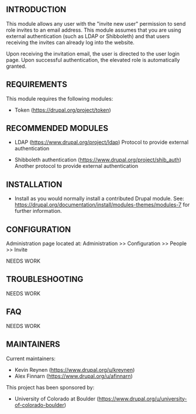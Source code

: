 INTRODUCTION
------------

This module allows any user with the "invite new user" permission to send role 
invites to an email address. This module assumes that you are using external 
authentication (such as LDAP or Shibboleth) and that users receiving the invites 
can already log into the website.

Upon receiving the invitation email, the user is directed to the user login 
page. Upon successful authentication, the elevated role is automatically 
granted.

REQUIREMENTS
------------

This module requires the following modules:

* Token (https://drupal.org/project/token)

RECOMMENDED MODULES
-------------------

* LDAP (https://www.drupal.org/project/ldap)
  Protocol to provide external authentication
  
* Shibboleth authentication (https://www.drupal.org/project/shib_auth)
  Another protocol to provide external authentication

INSTALLATION
------------

 * Install as you would normally install a contributed Drupal module. See:
   https://drupal.org/documentation/install/modules-themes/modules-7
   for further information.

CONFIGURATION
-------------

Administration page located at:
 Administration >> Configuration >> People >> Invite
 
NEEDS WORK

TROUBLESHOOTING
---------------

NEEDS WORK

FAQ
---

NEEDS WORK

MAINTAINERS
-----------

Current maintainers: 
 * Kevin Reynen (https://www.drupal.org/u/kreynen)
 * Alex Finnarn (https://www.drupal.org/u/afinnarn)
 
This project has been sponsored by:
 * University of Colorado at Boulder (https://www.drupal.org/u/university-of-colorado-boulder)